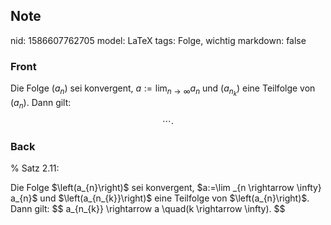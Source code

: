 ## Note
nid: 1586607762705
model: LaTeX
tags: Folge, wichtig
markdown: false

### Front
Die Folge $\left(a_{n}\right)$ sei konvergent, $a:=\lim _{n \rightarrow \infty} a_{n}$ und $\left(a_{n_{k}}\right)$ eine Teilfolge von $\left(a_{n}\right) .$ Dann gilt:
$$
\cdots.
$$

### Back
% Satz 2.11: <div>
</div><div>Die Folge $\left(a_{n}\right)$ sei konvergent, $a:=\lim _{n \rightarrow \infty} a_{n}$ und $\left(a_{n_{k}}\right)$ eine Teilfolge von $\left(a_{n}\right)$. Dann gilt:
$$
a_{n_{k}} \rightarrow a \quad(k \rightarrow \infty).
$$</div>

